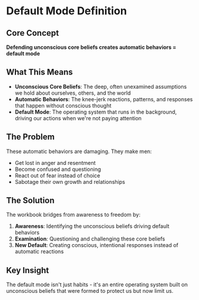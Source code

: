 # Default Mode Definition

## Core Concept

**Defending unconscious core beliefs creates automatic behaviors = default mode**

## What This Means

- **Unconscious Core Beliefs**: The deep, often unexamined assumptions we hold about ourselves, others, and the world
- **Automatic Behaviors**: The knee-jerk reactions, patterns, and responses that happen without conscious thought
- **Default Mode**: The operating system that runs in the background, driving our actions when we're not paying attention

## The Problem

These automatic behaviors are damaging. They make men:
- Get lost in anger and resentment
- Become confused and questioning
- React out of fear instead of choice
- Sabotage their own growth and relationships

## The Solution

The workbook bridges from awareness to freedom by:
1. **Awareness**: Identifying the unconscious beliefs driving default behaviors
2. **Examination**: Questioning and challenging these core beliefs
3. **New Default**: Creating conscious, intentional responses instead of automatic reactions

## Key Insight

The default mode isn't just habits - it's an entire operating system built on unconscious beliefs that were formed to protect us but now limit us.
